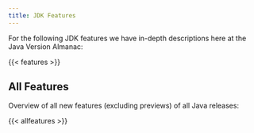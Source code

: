 ```yaml
---
title: JDK Features
---
```


For the following JDK features we have in-depth descriptions here at the Java Version Almanac:

{{< features >}}

## All Features

Overview of all new features (excluding previews) of all Java releases:

{{< allfeatures >}}